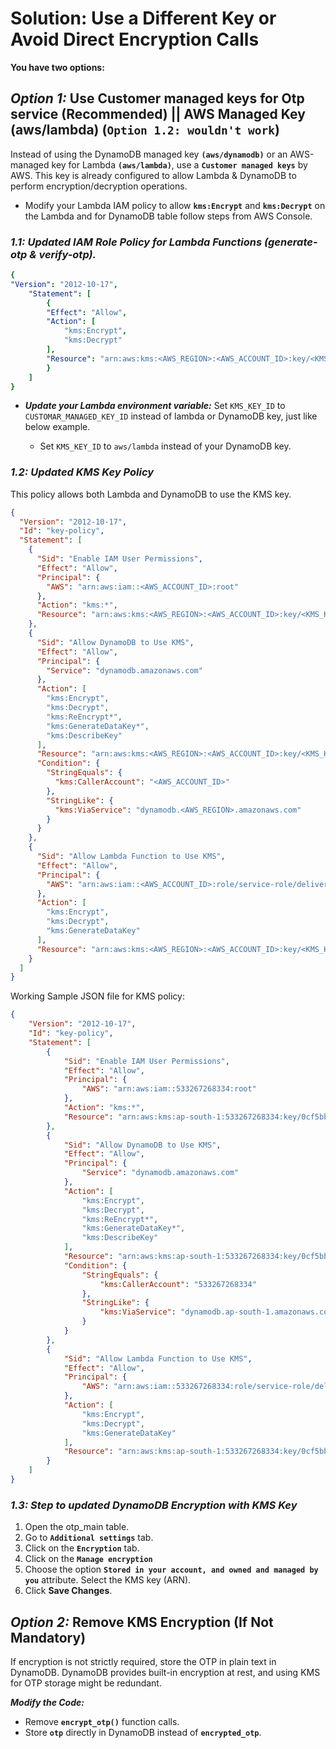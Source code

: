 

# Solution: Use a Different Key or Avoid Direct Encryption Calls
**You have two options:**

## ***Option 1:*** Use Customer managed keys for Otp service  **(Recommended)** || AWS Managed Key (aws/lambda) (`Option 1.2: wouldn't work`)
Instead of using the DynamoDB managed key **`(aws/dynamodb)`** or an AWS-managed key for Lambda **`(aws/lambda)`**, use a **`Customer managed keys`** by AWS. This key is already configured to allow Lambda & DynamoDB to perform encryption/decryption operations.

* Modify your Lambda IAM policy to allow **`kms:Encrypt`** and **`kms:Decrypt`** on the Lambda and for DynamoDB table follow steps from AWS Console.

### ***1.1: Updated IAM Role Policy for Lambda Functions (generate-otp & verify-otp).***
```yml
{
"Version": "2012-10-17",
    "Statement": [
        {
        "Effect": "Allow",
        "Action": [
            "kms:Encrypt",
            "kms:Decrypt"
        ],
        "Resource": "arn:aws:kms:<AWS_REGION>:<AWS_ACCOUNT_ID>:key/<KMS_KEY_ID>"
        }
    ]
}
```
* ***Update your Lambda environment variable:***
Set `KMS_KEY_ID` to `CUSTOMAR_MANAGED_KEY_ID` instead of lambda or DynamoDB key, just like below example.

    * Set `KMS_KEY_ID` to `aws/lambda` instead of your DynamoDB key.

### ***1.2: Updated KMS Key Policy***
This policy allows both Lambda and DynamoDB to use the KMS key.

```json
{
  "Version": "2012-10-17",
  "Id": "key-policy",
  "Statement": [
    {
      "Sid": "Enable IAM User Permissions",
      "Effect": "Allow",
      "Principal": {
        "AWS": "arn:aws:iam::<AWS_ACCOUNT_ID>:root"
      },
      "Action": "kms:*",
      "Resource": "arn:aws:kms:<AWS_REGION>:<AWS_ACCOUNT_ID>:key/<KMS_KEY_ID>"
    },
    {
      "Sid": "Allow DynamoDB to Use KMS",
      "Effect": "Allow",
      "Principal": {
        "Service": "dynamodb.amazonaws.com"
      },
      "Action": [
        "kms:Encrypt",
        "kms:Decrypt",
        "kms:ReEncrypt*",
        "kms:GenerateDataKey*",
        "kms:DescribeKey"
      ],
      "Resource": "arn:aws:kms:<AWS_REGION>:<AWS_ACCOUNT_ID>:key/<KMS_KEY_ID>",
      "Condition": {
        "StringEquals": {
          "kms:CallerAccount": "<AWS_ACCOUNT_ID>"
        },
        "StringLike": {
          "kms:ViaService": "dynamodb.<AWS_REGION>.amazonaws.com"
        }
      }
    },
    {
      "Sid": "Allow Lambda Function to Use KMS",
      "Effect": "Allow",
      "Principal": {
        "AWS": "arn:aws:iam::<AWS_ACCOUNT_ID>:role/service-role/deliver-otp-lambda-role-1agnqskx"
      },
      "Action": [
        "kms:Encrypt",
        "kms:Decrypt",
        "kms:GenerateDataKey"
      ],
      "Resource": "arn:aws:kms:<AWS_REGION>:<AWS_ACCOUNT_ID>:key/<KMS_KEY_ID>"
    }
  ]
}
```

Working Sample JSON file for KMS policy: 
```JSON
{
	"Version": "2012-10-17",
	"Id": "key-policy",
	"Statement": [
		{
			"Sid": "Enable IAM User Permissions",
			"Effect": "Allow",
			"Principal": {
				"AWS": "arn:aws:iam::533267268334:root"
			},
			"Action": "kms:*",
			"Resource": "arn:aws:kms:ap-south-1:533267268334:key/0cf5bb9c-8dee-41d4-99ca-63434a381758"
		},
		{
			"Sid": "Allow DynamoDB to Use KMS",
			"Effect": "Allow",
			"Principal": {
				"Service": "dynamodb.amazonaws.com"
			},
			"Action": [
				"kms:Encrypt",
				"kms:Decrypt",
				"kms:ReEncrypt*",
				"kms:GenerateDataKey*",
				"kms:DescribeKey"
			],
			"Resource": "arn:aws:kms:ap-south-1:533267268334:key/0cf5bb9c-8dee-41d4-99ca-63434a381758",
			"Condition": {
				"StringEquals": {
					"kms:CallerAccount": "533267268334"
				},
				"StringLike": {
					"kms:ViaService": "dynamodb.ap-south-1.amazonaws.com"
				}
			}
		},
		{
			"Sid": "Allow Lambda Function to Use KMS",
			"Effect": "Allow",
			"Principal": {
				"AWS": "arn:aws:iam::533267268334:role/service-role/deliver-otp-lambda-role-1agnqskx"
			},
			"Action": [
				"kms:Encrypt",
				"kms:Decrypt",
				"kms:GenerateDataKey"
			],
			"Resource": "arn:aws:kms:ap-south-1:533267268334:key/0cf5bb9c-8dee-41d4-99ca-63434a381758"
		}
	]
}
```

### ***1.3: Step to updated DynamoDB Encryption with KMS Key***

1. Open the otp_main table.
2. Go to **`Additional settings`** tab.
3. Click on the **`Encryption`** tab.
4. Click on the  **`Manage encryption`** 
5. Choose the option **`Stored in your account, and owned and managed by you`** attribute. Select the KMS key (ARN).
6. Click **Save Changes**.

## ***Option 2:*** Remove KMS Encryption (If Not Mandatory)
If encryption is not strictly required, store the OTP in plain text in DynamoDB. DynamoDB provides built-in encryption at rest, and using KMS for OTP storage might be redundant.

***Modify the Code:***

* Remove **`encrypt_otp()`** function calls.
* Store **`otp`** directly in DynamoDB instead of **`encrypted_otp`**.